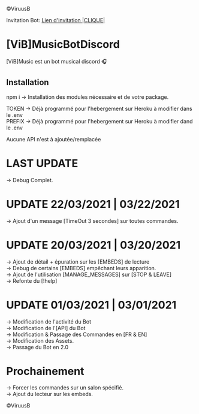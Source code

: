 ©ViruusB

Invitation Bot: [Lien d'invitation |CLIQUE|](https://discord.com/oauth2/authorize?client_id=749823254126133318&permissions=37080128&scope=bot)  

# [ViB]MusicBotDiscord

[ViB]Music est un bot musical discord 🎧  

## Installation

npm i -> Installation des modules nécessaire et de votre package.

TOKEN -> Déjà programmé pour l'hebergement sur Heroku à modifier dans le .env  
PREFIX -> Déjà programmé pour l'hebergement sur Heroku à modifier dand le .env  

Aucune API n'est à ajoutée/remplacée  

# LAST UPDATE  
-> Debug Complet.  

# UPDATE 22/03/2021 | 03/22/2021  
-> Ajout d'un message [TimeOut 3 secondes] sur toutes commandes.  
  
# UPDATE 20/03/2021 | 03/20/2021  
-> Ajout de détail + épuration sur les [EMBEDS] de lecture  
-> Debug de certains [EMBEDS] empêchant leurs apparition.  
-> Ajout de l'utilisation [MANAGE_MESSAGES] sur [STOP & LEAVE]  
-> Refonte du [!help]  

# UPDATE 01/03/2021 | 03/01/2021  
-> Modification de l'activité du Bot  
-> Modification de l'[API] du Bot    
-> Modification & Passage des Commandes en [FR & EN]  
-> Modification des Assets.  
-> Passage du Bot en 2.0  

# Prochainement  
-> Forcer les commandes sur un salon spécifié.  
-> Ajout du lecteur sur les embeds.  

©ViruusB
